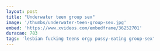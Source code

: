 ```yaml
---
layout: post
title: "Underwater teen group sex"
image: '/thumbs/underwater-teen-group-sex.jpg'
embed: 'https://www.xvideos.com/embedframe/36252701'
duracao: 783
tags: 'lesbian fucking teens orgy pussy-eating group-sex'
---
```

